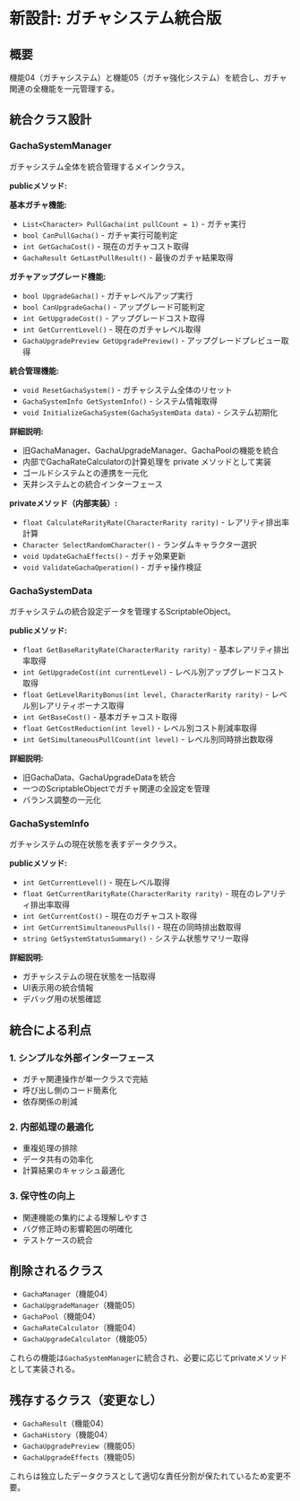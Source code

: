 # 新設計: ガチャシステム統合版

## 概要
機能04（ガチャシステム）と機能05（ガチャ強化システム）を統合し、ガチャ関連の全機能を一元管理する。

## 統合クラス設計

### GachaSystemManager
ガチャシステム全体を統合管理するメインクラス。

**publicメソッド:**

**基本ガチャ機能:**
- `List<Character> PullGacha(int pullCount = 1)` - ガチャ実行
- `bool CanPullGacha()` - ガチャ実行可能判定
- `int GetGachaCost()` - 現在のガチャコスト取得
- `GachaResult GetLastPullResult()` - 最後のガチャ結果取得

**ガチャアップグレード機能:**
- `bool UpgradeGacha()` - ガチャレベルアップ実行
- `bool CanUpgradeGacha()` - アップグレード可能判定
- `int GetUpgradeCost()` - アップグレードコスト取得
- `int GetCurrentLevel()` - 現在のガチャレベル取得
- `GachaUpgradePreview GetUpgradePreview()` - アップグレードプレビュー取得

**統合管理機能:**
- `void ResetGachaSystem()` - ガチャシステム全体のリセット
- `GachaSystemInfo GetSystemInfo()` - システム情報取得
- `void InitializeGachaSystem(GachaSystemData data)` - システム初期化

**詳細説明:**
- 旧GachaManager、GachaUpgradeManager、GachaPoolの機能を統合
- 内部でGachaRateCalculatorの計算処理を private メソッドとして実装
- ゴールドシステムとの連携を一元化
- 天井システムとの統合インターフェース

**privateメソッド（内部実装）:**
- `float CalculateRarityRate(CharacterRarity rarity)` - レアリティ排出率計算
- `Character SelectRandomCharacter()` - ランダムキャラクター選択
- `void UpdateGachaEffects()` - ガチャ効果更新
- `void ValidateGachaOperation()` - ガチャ操作検証

### GachaSystemData
ガチャシステムの統合設定データを管理するScriptableObject。

**publicメソッド:**
- `float GetBaseRarityRate(CharacterRarity rarity)` - 基本レアリティ排出率取得
- `int GetUpgradeCost(int currentLevel)` - レベル別アップグレードコスト取得
- `float GetLevelRarityBonus(int level, CharacterRarity rarity)` - レベル別レアリティボーナス取得
- `int GetBaseCost()` - 基本ガチャコスト取得
- `float GetCostReduction(int level)` - レベル別コスト削減率取得
- `int GetSimultaneousPullCount(int level)` - レベル別同時排出数取得

**詳細説明:**
- 旧GachaData、GachaUpgradeDataを統合
- 一つのScriptableObjectでガチャ関連の全設定を管理
- バランス調整の一元化

### GachaSystemInfo
ガチャシステムの現在状態を表すデータクラス。

**publicメソッド:**
- `int GetCurrentLevel()` - 現在レベル取得
- `float GetCurrentRarityRate(CharacterRarity rarity)` - 現在のレアリティ排出率取得
- `int GetCurrentCost()` - 現在のガチャコスト取得
- `int GetCurrentSimultaneousPulls()` - 現在の同時排出数取得
- `string GetSystemStatusSummary()` - システム状態サマリー取得

**詳細説明:**
- ガチャシステムの現在状態を一括取得
- UI表示用の統合情報
- デバッグ用の状態確認

## 統合による利点

### 1. シンプルな外部インターフェース
- ガチャ関連操作が単一クラスで完結
- 呼び出し側のコード簡素化
- 依存関係の削減

### 2. 内部処理の最適化
- 重複処理の排除
- データ共有の効率化
- 計算結果のキャッシュ最適化

### 3. 保守性の向上
- 関連機能の集約による理解しやすさ
- バグ修正時の影響範囲の明確化
- テストケースの統合

## 削除されるクラス
- `GachaManager`（機能04）
- `GachaUpgradeManager`（機能05）
- `GachaPool`（機能04）
- `GachaRateCalculator`（機能04）
- `GachaUpgradeCalculator`（機能05）

これらの機能は`GachaSystemManager`に統合され、必要に応じてprivateメソッドとして実装される。

## 残存するクラス（変更なし）
- `GachaResult`（機能04）
- `GachaHistory`（機能04）
- `GachaUpgradePreview`（機能05）
- `GachaUpgradeEffects`（機能05）

これらは独立したデータクラスとして適切な責任分割が保たれているため変更不要。